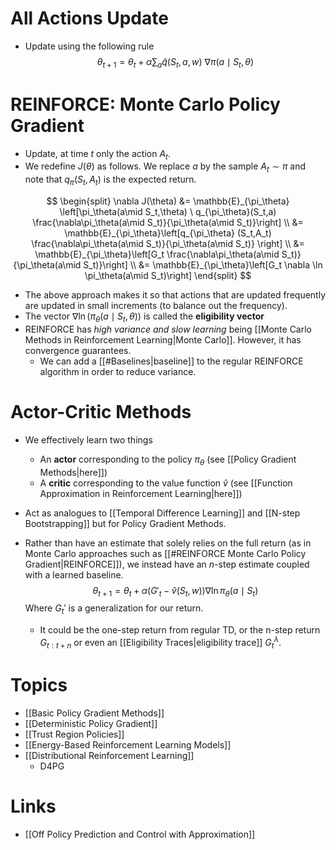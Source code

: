 # All Actions Update
* Update using the following rule
$$
\theta_{t+1} = \theta_t +\alpha \sum_a \hat{q}(S_t,a,w)\ \nabla \pi(a\mid S_t,\theta)
$$
# REINFORCE: Monte Carlo Policy Gradient
* Update, at time $t$ only the action $A_t$.
* We redefine $J(\theta)$ as follows. We replace $a$ by the sample $A_t\sim \pi$ and note that $q_\pi(S_t,A_t)$ is the expected return.

$$
\begin{split}
\nabla J(\theta)
&= \mathbb{E}_{\pi_\theta} \left[\pi_\theta(a\mid S_t,\theta) \ q_{\pi_\theta}(S_t,a) \frac{\nabla\pi_\theta(a\mid S_t)}{\pi_\theta(a\mid S_t)}\right] \\ 
&= \mathbb{E}_{\pi_\theta}\left[q_{\pi_\theta} (S_t,A_t) \frac{\nabla\pi_\theta(a\mid S_t)}{\pi_\theta(a\mid S_t)} \right] \\ 
&= \mathbb{E}_{\pi_\theta}\left[G_t \frac{\nabla\pi_\theta(a\mid S_t)}{\pi_\theta(a\mid S_t)}\right] \\
&= \mathbb{E}_{\pi_\theta}\left[G_t \nabla \ln \pi_\theta(a\mid S_t)\right]
\end{split}
$$
* The above approach makes it so that actions that are updated frequently are updated in small increments (to balance out the frequency).
* The vector $\nabla \ln \left(\pi_\theta(a\mid S_t,\theta)\right)$ is called the **eligibility vector**
* REINFORCE has *high variance and slow learning* being [[Monte Carlo Methods in Reinforcement Learning|Monte Carlo]]. However, it has convergence guarantees.
	* We can add a [[#Baselines|baseline]] to the regular REINFORCE algorithm in order to reduce variance. 

# Actor-Critic Methods
* We effectively learn two things
	* An **actor** corresponding to the policy $\pi_\theta$ (see [[Policy Gradient Methods|here]]) 
	* A **critic** corresponding to the value function $\hat{v}$ (see [[Function Approximation in Reinforcement Learning|here]]) 

* Act as analogues to [[Temporal Difference Learning]] and [[N-step Bootstrapping]] but for Policy Gradient Methods.
* Rather than have an estimate that solely relies on the full return (as in Monte Carlo approaches such as [[#REINFORCE Monte Carlo Policy Gradient|REINFORCE]]), we instead have an $n$-step estimate coupled with a learned baseline.
  $$
  \theta_{t+1} = \theta_t + \alpha \left(G'_t -\hat{v} (S_t,w)\right) \nabla \ln \pi_\theta(a\mid S_t)
  $$
  Where $G_t'$ is a generalization for our return. 
	* It could be the one-step return from regular TD, or the n-step return $G_{t:t+n}$ or even an [[Eligibility Traces|eligibility trace]] $G_t^\lambda$. 



# Topics 
* [[Basic Policy Gradient Methods]]
* [[Deterministic Policy Gradient]]
* [[Trust Region Policies]]
* [[Energy-Based Reinforcement Learning Models]]
* [[Distributional Reinforcement Learning]]
	* D4PG

# Links
* [[Off Policy Prediction and Control with Approximation]]

